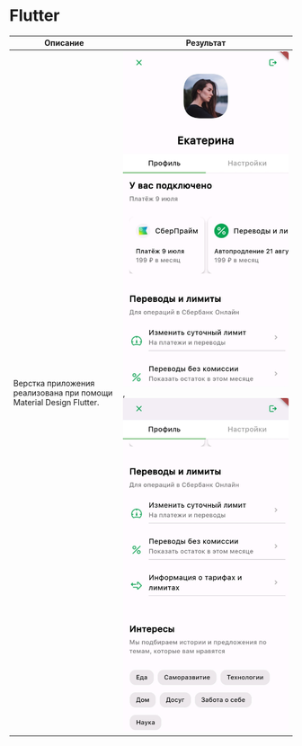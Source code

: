 # Flutter
| Описание | Результат |
|----------|-----------|
| Верстка приложения реализована при помощи Material Design Flutter. | ![Скрин_1](image_1.jpg), ![Скрин_2](image_2.jpg) |
